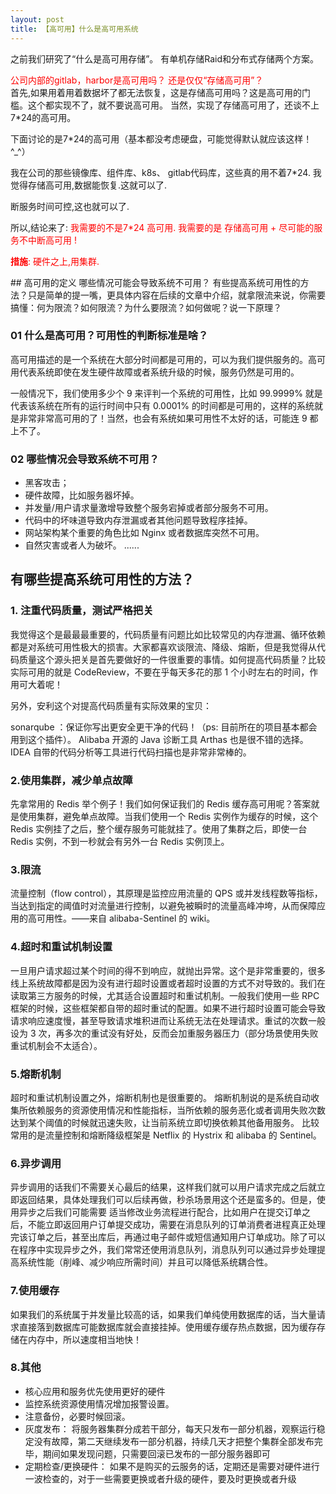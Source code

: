 ```yaml
---
layout: post
title: 【高可用】什么是高可用系统
---
```


之前我们研究了“什么是高可用存储”。
有单机存储Raid和分布式存储两个方案。
<p>
<font color=red> 公司内部的gitlab，harbor是高可用吗？ 还是仅仅“存储高可用”？<br></font>
  首先,如果用着用着数据坏了都无法恢复，这是存储高可用吗？这是高可用的门槛。这个都实现不了，就不要说高可用。
  当然，实现了存储高可用了，还谈不上7*24的高可用。<br>

 下面讨论的是7*24的高可用（基本都没考虑硬盘，可能觉得默认就应该这样！^_^）<br>
 
我在公司的那些镜像库、组件库、k8s、  gitlab代码库，这些真的用不着7*24. 
我觉得存储高可用,数据能恢复.这就可以了.

断服务时间可控,这也就可以了.

所以,结论来了: 
<font color=red> 我需要的不是7*24 高可用. 我需要的是 存储高可用 + 尽可能的服务不中断高可用 ! 

**措施**:
  硬件之上,用集群. 
  
</font>


</p>
## 高可用的定义
哪些情况可能会导致系统不可用？
有些提高系统可用性的方法？只是简单的提一嘴，更具体内容在后续的文章中介绍，就拿限流来说，你需要搞懂：何为限流？如何限流？为什么要限流？如何做呢？说一下原理？

### 01 什么是高可用？可用性的判断标准是啥？
高可用描述的是一个系统在大部分时间都是可用的，可以为我们提供服务的。高可用代表系统即使在发生硬件故障或者系统升级的时候，服务仍然是可用的。

一般情况下，我们使用多少个 9 来评判一个系统的可用性，比如 99.9999% 就是代表该系统在所有的运行时间中只有 0.0001% 的时间都是可用的，这样的系统就是非常非常高可用的了！当然，也会有系统如果可用性不太好的话，可能连 9 都上不了。

### 02 哪些情况会导致系统不可用？
* 黑客攻击；
* 硬件故障，比如服务器坏掉。
* 并发量/用户请求量激增导致整个服务宕掉或者部分服务不可用。
* 代码中的坏味道导致内存泄漏或者其他问题导致程序挂掉。
* 网站架构某个重要的角色比如 Nginx 或者数据库突然不可用。
* 自然灾害或者人为破坏。
......

##  有哪些提高系统可用性的方法？
### 1. 注重代码质量，测试严格把关

我觉得这个是最最最重要的，代码质量有问题比如比较常见的内存泄漏、循环依赖都是对系统可用性极大的损害。大家都喜欢谈限流、降级、熔断，但是我觉得从代码质量这个源头把关是首先要做好的一件很重要的事情。如何提高代码质量？比较实际可用的就是 CodeReview，不要在乎每天多花的那 1 个小时左右的时间，作用可大着呢！

另外，安利这个对提高代码质量有实际效果的宝贝：

sonarqube ：保证你写出更安全更干净的代码！（ps: 目前所在的项目基本都会用到这个插件）。
Alibaba 开源的 Java 诊断工具 Arthas 也是很不错的选择。
IDEA 自带的代码分析等工具进行代码扫描也是非常非常棒的。
### 2.使用集群，减少单点故障

先拿常用的 Redis 举个例子！我们如何保证我们的 Redis 缓存高可用呢？答案就是使用集群，避免单点故障。当我们使用一个 Redis 实例作为缓存的时候，这个 Redis 实例挂了之后，整个缓存服务可能就挂了。使用了集群之后，即使一台 Redis 实例，不到一秒就会有另外一台 Redis 实例顶上。

### 3.限流

流量控制（flow control），其原理是监控应用流量的 QPS 或并发线程数等指标，当达到指定的阈值时对流量进行控制，以避免被瞬时的流量高峰冲垮，从而保障应用的高可用性。——来自 alibaba-Sentinel 的 wiki。

### 4.超时和重试机制设置

一旦用户请求超过某个时间的得不到响应，就抛出异常。这个是非常重要的，很多线上系统故障都是因为没有进行超时设置或者超时设置的方式不对导致的。我们在读取第三方服务的时候，尤其适合设置超时和重试机制。一般我们使用一些 RPC 框架的时候，这些框架都自带的超时重试的配置。如果不进行超时设置可能会导致请求响应速度慢，甚至导致请求堆积进而让系统无法在处理请求。重试的次数一般设为 3 次，再多次的重试没有好处，反而会加重服务器压力（部分场景使用失败重试机制会不太适合）。

### 5.熔断机制

超时和重试机制设置之外，熔断机制也是很重要的。 熔断机制说的是系统自动收集所依赖服务的资源使用情况和性能指标，当所依赖的服务恶化或者调用失败次数达到某个阈值的时候就迅速失败，让当前系统立即切换依赖其他备用服务。 比较常用的是流量控制和熔断降级框架是 Netflix 的 Hystrix 和 alibaba 的 Sentinel。

### 6.异步调用

异步调用的话我们不需要关心最后的结果，这样我们就可以用户请求完成之后就立即返回结果，具体处理我们可以后续再做，秒杀场景用这个还是蛮多的。但是，使用异步之后我们可能需要 适当修改业务流程进行配合，比如用户在提交订单之后，不能立即返回用户订单提交成功，需要在消息队列的订单消费者进程真正处理完该订单之后，甚至出库后，再通过电子邮件或短信通知用户订单成功。除了可以在程序中实现异步之外，我们常常还使用消息队列，消息队列可以通过异步处理提高系统性能（削峰、减少响应所需时间）并且可以降低系统耦合性。

### 7.使用缓存

如果我们的系统属于并发量比较高的话，如果我们单纯使用数据库的话，当大量请求直接落到数据库可能数据库就会直接挂掉。使用缓存缓存热点数据，因为缓存存储在内存中，所以速度相当地快！

### 8.其他

* 核心应用和服务优先使用更好的硬件
* 监控系统资源使用情况增加报警设置。
* 注意备份，必要时候回滚。
* 灰度发布： 将服务器集群分成若干部分，每天只发布一部分机器，观察运行稳定没有故障，第二天继续发布一部分机器，持续几天才把整个集群全部发布完毕，期间如果发现问题，只需要回滚已发布的一部分服务器即可
* 定期检查/更换硬件： 如果不是购买的云服务的话，定期还是需要对硬件进行一波检查的，对于一些需要更换或者升级的硬件，要及时更换或者升级